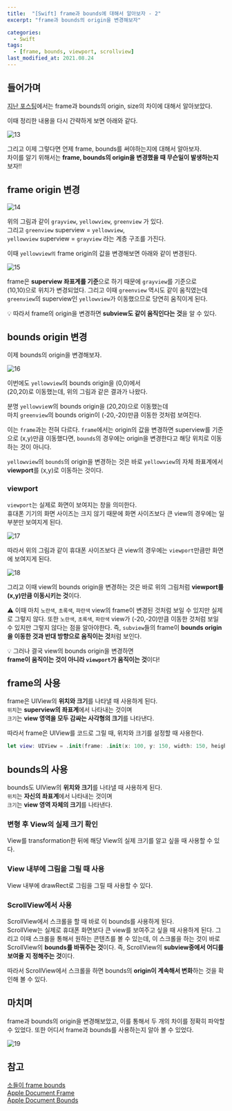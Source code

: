 ```yaml
---
title:  "[Swift] frame과 bounds에 대해서 알아보자 - 2"
excerpt: "frame과 bounds의 origin을 변경해보자"

categories:
  - Swift
tags:
  - [frame, bounds, viewport, scrollview]
last_modified_at: 2021.08.24
--- 
```


## 들어가며
[지난 포스팅]({{site.url}}{{site.baseurl}}/swift/FrameBounds_1/)에서는 frame과 bounds의 origin, size의 차이에 대해서 알아보았다. 

이때 정리한 내용을 다시 간략하게 보면 아래와 같다. 

![13](/assets/images/FrameBounds/13.png)

그리고 이제 그렇다면 언제 frame, bounds를 써야하는지에 대해서 알아보자. <br>
차이를 알기 위해서는 **frame, bounds의 origin을 변경했을 때 무슨일이 발생하는지** 보자!! 

## frame origin 변경

![14](/assets/images/FrameBounds/14.png)

위의 그림과 같이 `grayview`, `yellowview`, `greenview` 가 있다. <br>
그리고 `greenview` superview = `yellowview`, <br>
`yellowview` superview = `grayview` 라는 계층 구조를 가진다. <br>

이때 `yellowview의` frame origin의 값을 변경해보면 아래와 같이 변경된다. 

![15](/assets/images/FrameBounds/15.png)

frame은 **superview 좌표계를 기준**으로 하기 때문에 `grayview`를 기준으로 <br>
(10,10)으로 위치가 변경되었다. 그리고 이때 `greenview` 역시도 같이 움직였는데 <br>
`greenview`의 superview인 `yellowview`가 이동했으므로 당연히 움직이게 된다. 

💡 따라서 frame의 origin을 변경하면 **subview도 같이 움직인다는 것**을 알 수 있다. 

## bounds origin 변경

이제 bounds의 origin을 변경해보자. 

![16](/assets/images/FrameBounds/16.png)

이번에도 `yellowview`의 bounds origin을 (0,0)에서 <br>
(20,20)로 이동했는데, 위의 그림과 같은 결과가 나왔다. 

분명 `yellowvie`w의 bounds origin을 (20,20)으로 이동했는데 <br>
마치 `greenview`의 bounds origin이 (-20,-20)만큼 이동한 것처럼 보여진다. 

이는 `frame`과는 전혀 다르다. `frame`에서는 origin의 값을 변경하면 superview를 기준으로 (x,y)만큼 이동했다면, `bounds`의 경우에는 origin을 변경한다고 해당 위치로 이동하는 것이 아니다. 

`yellowview`의 `bounds`의 origin을 변경하는 것은 바로 `yellowview`의 자체 좌표계에서 **viewport**를 (x,y)로 이동하는 것이다. 

### viewport

`viewport`는 실제로 화면이 보여지는 창을 의미한다. <br>
휴대폰 기기의 화면 사이즈는 크지 않기 때문에 화면 사이즈보다 큰 view의 경우에는 일부분만 보여지게 된다. 

![17](/assets/images/FrameBounds/17.png)

따라서 위의 그림과 같이 휴대폰 사이즈보다 큰 view의 경우에는 `viewport`만큼만 화면에 보여지게 된다.

![18](/assets/images/FrameBounds/18.png)

그리고 이때 view의 bounds origin을 변경하는 것은 바로 위의 그림처럼 **viewport를 (x,y)만큼 이동시키는 것**이다. 

⚠️ 이때 마치 `노란색`, `초록색`, `파란색` view의 frame이 변경된 것처럼 보일 수 있지만 실제로 그렇지 않다. 또한 `노란색`, `초록색`, `파란색` view가 (-20,-20)만큼 이동한 것처럼 보일 수 있지만 그렇지 않다는 점을 알아야한다. 즉, `subview`들의 frame이 **bounds origin을 이동한 것과 반대 방향으로 움직이는 것**처럼 보인다. 

💡 그러나 결국 view의 bounds origin을 변경하면 <br>
**frame이 움직이는 것이 아니라 `viewport`가 움직이는 것**이다! <br>

## frame의 사용

frame은 UIView의 **위치와 크기**를 나타낼 때 사용하게 된다. <br>
`위치`는 **superview의 좌표계**에서 나타내는 것이며<br>
`크기`는 **view 영역을 모두 감싸는 사각형의 크기**를 나타낸다. <br>

따라서 frame은 UIView를 코드로 그릴 때, 위치와 크기를 설정할 때 사용한다. <br>
```swift
let view: UIView = .init(frame: .init(x: 100, y: 150, width: 150, height: 100))
```

## bounds의 사용

bounds도 UIView의 **위치와 크기**를 나타낼 때 사용하게 된다. <br>
`위치`는 **자신의 좌표계**에서 나타내는 것이며 <br>
`크기`는 **view 영역 자체의 크기**를 나타낸다. 

### 변형 후 View의 실제 크기 확인

View를 transformation한 뒤에 해당 View의 실제 크기를 알고 싶을 때 사용할 수 있다.

### View 내부에 그림을 그릴 때 사용

View 내부에 drawRect로 그림을 그릴 때 사용할 수 있다. 

### ScrollView에서 사용

ScrollView에서 스크롤을 할 때 바로 이 bounds를 사용하게 된다. <br>
ScrollView는 실제로 휴대폰 화면보다 큰 view를 보여주고 싶을 때 사용하게 된다. 그리고 이때 스크롤을 통해서 원하는 콘텐츠를 볼 수 있는데, 이 스크롤을 하는 것이 바로 ScrollView의 **bounds를 바꿔주는 것**이다. 즉, ScrollView의 **subview중에서 어디를 보여줄 지 정해주는 것**이다. 

따라서 ScrollView에서 스크롤을 하면 bounds의 **origin이 계속해서 변화**하는 것을 확인해 볼 수 있다. 

## 마치며

frame과 bounds의 origin을 변경해보았고, 이를 통해서 두 개의 차이를 정확히 파악할 수 있었다. 또한 어디서 frame과 bounds를 사용하는지 알아 볼 수 있었다. 

![19](/assets/images/FrameBounds/19.png)


## 참고 
[소들이 frame bounds](https://babbab2.tistory.com/45?category=831129) <br>
[Apple Document Frame](https://developer.apple.com/documentation/uikit/uiview/1622621-frame) <br>
[Apple Document Bounds](https://developer.apple.com/documentation/uikit/uiview/1622580-bounds) <br>
